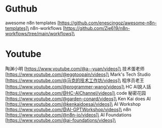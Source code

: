 # Guthub

awesome n8n templates [https://github.com/enescingoz/awesome-n8n-templates]\
n8n-workflows [https://github.com/Zie619/n8n-workflows/tree/main/workflows]\


# Youtube

陶渊小明 [https://www.youtube.com/@a--yuan/videos]\
技术蛋老师 [https://www.youtube.com/@eggtoopain/videos]\
Mark's Tech Studio [https://www.youtube.com/@马克的技术工作坊/videos]\
程序员老王 [https://www.youtube.com/@programmer-wang/videos]\
HC AI說人話 [https://www.youtube.com/@HC-AIChannel/videos]\
code 秘密花园 [https://www.youtube.com/@garden-conard/videos]\
Ken Kai does AI [https://www.youtube.com/@kenkaidoesai/videos]\
AI Workshop [https://www.youtube.com/@AI-GPTWorkshop/videos]\
n8n [https://www.youtube.com/@n8n-io/videos]\
AI Foundations [https://www.youtube.com/@ai-foundations/videos]\









